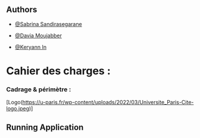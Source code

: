 ## Authors


- [@Sabrina Sandirasegarane](https://github.com/sabrinasandi)

- [@Davia Moujabber](https://github.com/Moujabber)

- [@Keryann In](https://github.com/Sayanox)


# Cahier des charges : 

### Cadrage & périmètre :


[Logo(https://u-paris.fr/wp-content/uploads/2022/03/Universite_Paris-Cite-logo.jpeg)]

## Running Application

